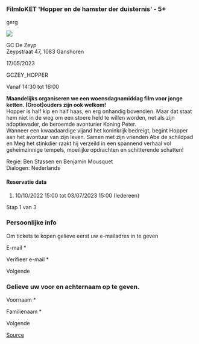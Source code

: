 ### FilmloKET 'Hopper en de hamster der duisternis' - 5+

gerg

![](https://s3-eu-west-1.amazonaws.com/os-kwdo/prod/vgc/images/activity/633d870343193_WS1510_-_FL_-_hopper-kaal-kaal-1=OK.jpg)

GC De Zeyp  
Zeypstraat 47, 1083 Ganshoren

17/05/2023

GCZEY\_HOPPER

Vanaf 14:30 tot 16:00

**Maandelijks organiseren we een woensdagnamiddag film voor jonge ketten. (Groot)ouders zijn ook welkom!**  
Hopper is half kip en half haas, en erg onhandig bovendien. Maar dat staat hem niet in de weg om een stoere held te willen worden, net als zijn adoptievader, de beroemde avonturier Koning Peter.  
Wanneer een kwaadaardige vijand het koninkrijk bedreigt, begint Hopper aan het avontuur van zijn leven. Samen met zijn vrienden Abe de schildpad en Meg het stinkdier raakt hij verzeild in een spannend verhaal vol geheimzinnige tempels, moeilijke opdrachten en schitterende schatten!  
  
  
Regie: Ben Stassen en Benjamin Mousquet  
Dialogen: Nederlands  
  

#### Reservatie data

1.  10/10/2022 15:00 tot 03/07/2023 15:00 (Iedereen)

Stap 1 van 3

    

### Persoonlijke info

Om tickets te kopen gelieve eerst uw e-mailadres in te geven

  

E-mail \* 

Verifieer e-mail \* 

Volgende

### Gelieve uw voor en achternaam op te geven.

Voornaam \* 

Familienaam \* 

Volgende

[Source](https://tickets.vgc.be/ticketingActivity/subscribe/GCZEY_HOPPER)
